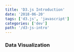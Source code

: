```yaml
---
title: 'D3.js Introduction'
date: '2018-06-20'
tags: ['d3.js', 'javascript']
categories: ['dev']
path: '/d3-js-intro'
---
```


### Data Visualization

